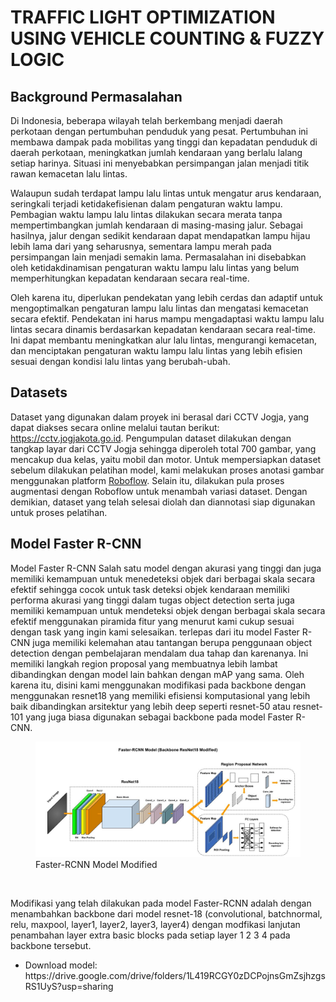 <h1>TRAFFIC LIGHT OPTIMIZATION USING VEHICLE COUNTING & FUZZY LOGIC</h1>

<h2>Background Permasalahan</h2>
<p>
  Di Indonesia, beberapa wilayah telah berkembang menjadi daerah perkotaan dengan pertumbuhan penduduk yang pesat. Pertumbuhan ini membawa dampak pada mobilitas yang tinggi
  dan kepadatan penduduk di daerah perkotaan, meningkatkan jumlah kendaraan yang berlalu lalang setiap harinya. Situasi ini menyebabkan persimpangan jalan menjadi titik
  rawan kemacetan lalu lintas. <br>
  
  Walaupun sudah terdapat lampu lalu lintas untuk mengatur arus kendaraan, seringkali terjadi ketidakefisienan dalam pengaturan waktu lampu. Pembagian waktu lampu lalu
  lintas dilakukan secara merata tanpa mempertimbangkan jumlah kendaraan di masing-masing jalur. Sebagai hasilnya, jalur dengan sedikit kendaraan dapat mendapatkan lampu
  hijau lebih lama dari yang seharusnya, sementara lampu merah pada persimpangan lain menjadi semakin lama. Permasalahan ini disebabkan oleh ketidakdinamisan pengaturan
  waktu lampu lalu lintas yang belum memperhitungkan kepadatan kendaraan secara real-time. <br>
  
  Oleh karena itu, diperlukan pendekatan yang lebih cerdas dan adaptif untuk mengoptimalkan pengaturan lampu lalu lintas dan mengatasi kemacetan secara efektif. Pendekatan
  ini harus mampu mengadaptasi waktu lampu lalu lintas secara dinamis berdasarkan kepadatan kendaraan secara real-time. Ini dapat membantu meningkatkan alur lalu lintas,
  mengurangi kemacetan, dan menciptakan pengaturan waktu lampu lalu lintas yang lebih efisien sesuai dengan kondisi lalu lintas yang berubah-ubah.
</p>

<h2>Datasets</h2>
<p>
  Dataset yang digunakan dalam proyek ini berasal dari CCTV Jogja, yang dapat diakses secara online melalui tautan berikut: 
  <a href=https://cctv.jogjakota.go.id/home>https://cctv.jogjakota.go.id</a>. Pengumpulan dataset dilakukan dengan tangkap layar dari CCTV Jogja sehingga diperoleh 
  total 700 gambar, yang mencakup dua kelas, yaitu mobil dan motor. Untuk mempersiapkan dataset sebelum dilakukan pelatihan model, kami melakukan proses anotasi gambar
  menggunakan platform <a href=https://roboflow.com/>Roboflow</a>. Selain itu, dilakukan pula proses augmentasi dengan Roboflow untuk menambah variasi dataset. 
  Dengan demikian, dataset yang telah selesai diolah dan diannotasi siap digunakan untuk proses pelatihan.
</p>

<h2>Model Faster R-CNN</h2>
<p>
  Model Faster R-CNN Salah satu model dengan akurasi yang tinggi dan juga memiliki kemampuan untuk menedeteksi objek dari berbagai skala secara efektif sehingga cocok untuk
  task deteksi objek kendaraan memiliki performa akurasi yang tinggi dalam tugas object detection serta juga memiliki kemampuan untuk mendeteksi objek dengan berbagai skala
  secara efektif menggunakan piramida fitur yang menurut kami cukup sesuai dengan task yang ingin kami selesaikan. terlepas dari itu model Faster R-CNN juga memiliki
  kelemahan atau tantangan berupa penggunaan object detection dengan pembelajaran mendalam dua tahap dan karenanya. Ini memiliki langkah region proposal yang membuatnya
  lebih lambat dibandingkan dengan model lain bahkan dengan mAP yang sama. Oleh karena itu, disini kami menggunakan modifikasi pada backbone dengan menggunakan resnet18 yang
  memiliki efisiensi  komputasional yang lebih baik dibandingkan arsitektur yang lebih deep seperti resnet-50 atau resnet-101 yang juga biasa digunakan sebagai backbone pada
  model Faster R-CNN. <br>
  
  <figure>
      <img src="assets/arsitektur_model.jpg" alt="faster-rcnn model modified" width="450">
      <figcaption>
          Faster-RCNN Model Modified
      </figcaption>
  </figure> <br>

  Modifikasi yang telah dilakukan pada model Faster-RCNN adalah dengan menambahkan backbone dari model resnet-18 (convolutional, batchnormal, relu, maxpool, layer1, 
  layer2, layer3, layer4) dengan modfikasi lanjutan penambahan layer extra basic blocks pada setiap layer 1 2 3 4 pada backbone tersebut. <br>
  <ul>
  <li>Download model: <br>
    https://drive.google.com/drive/folders/1L419RCGY0zDCPojnsGmZsjhzgsRS1UyS?usp=sharing</li>
  </ul>
</p>



